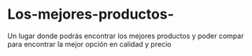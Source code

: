 # Los-mejores-productos-
Un lugar donde podrás encontrar los mejores productos  y poder compar para encontrar la mejor opción en calidad y precio 
